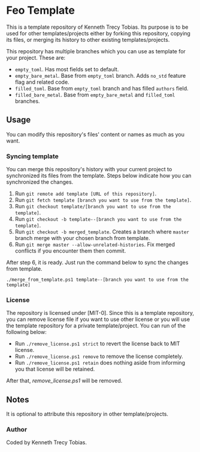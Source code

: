 # Feo Template
This is a template repository of Kenneth Trecy Tobias. Its purpose is to be used for other
templates/projects either by forking this repository, copying its files, or merging its history to
other existing templates/projects.

This repository has multiple branches which you can use as template for your project. These are:
- `empty_toml`. Has most fields set to default.
- `empty_bare_metal`. Base from `empty_toml` branch. Adds `no_std` feature flag and related code.
- `filled_toml`. Base from `empty_toml` branch and has filled `authors` field.
- `filled_bare_metal`. Base from `empty_bare_metal` and `filled_toml` branches.

<!--
The `origin` section may be used to indicate where the project (that is using this template) came
from.

## Origin
The repository was based from [`empty_toml`] branch of [Feo Template].

-->

## Usage
You can modify this repository's files' content or names as much as you want.

### Syncing template
You can merge this repository's history with your current project to synchronized its files from the
template. Steps below indicate how you can synchronized the changes.
1. Run `git remote add template [URL of this repository]`.
2. Run `git fetch template [branch you want to use from the template]`.
3. Run `git checkout template/[branch you want to use from the template]`.
4. Run `git checkout -b template--[branch you want to use from the template]`.
5. Run `git checkout -b merged_template`. Creates a branch where `master` branch merge with your
   chosen branch from template.
6. Run `git merge master --allow-unrelated-histories`. Fix merged conflicts if you encounter them
   then commit.

After step 6, it is ready. Just run the command below to sync the changes from template.
```
./merge_from_template.ps1 template--[branch you want to use from the template]
```

### License
The repository is licensed under [MIT-0]. Since this is a template repository, you can remove
license file if you want to use other license or you will use the template repository for a private
template/project. You can run of the following below:
- Run `./remove_license.ps1 strict` to revert the license back to MIT license.
- Run `./remove_license.ps1 remove` to remove the license completely.
- Run `./remove_license.ps1 retain` does nothing aside from informing you that license will be
  retained.

After that, *remove_license.ps1* will be removed.

## Notes
It is optional to attribute this repository in other template/projects.

### Author
Coded by Kenneth Trecy Tobias.

<!--

[`empty_toml`]: https://github.com/KennethTrecy/feo_template/tree/empty_toml
[Feo Template]: https://github.com/KennethTrecy/feo_template

-->
